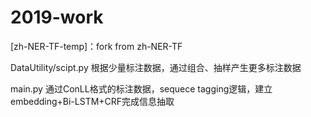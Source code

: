 # 2019-work

[zh-NER-TF-temp]：fork from zh-NER-TF

DataUtility/scipt.py  根据少量标注数据，通过组合、抽样产生更多标注数据

main.py 通过ConLL格式的标注数据，sequece tagging逻辑，建立embedding+Bi-LSTM+CRF完成信息抽取
